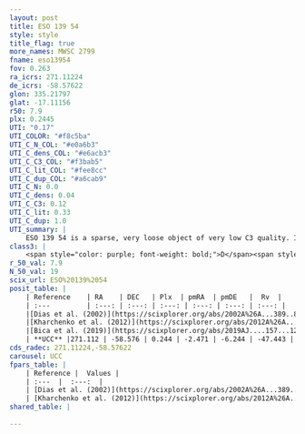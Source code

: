 ```yaml
---
layout: post
title: ESO 139 54
style: style
title_flag: true
more_names: MWSC 2799
fname: eso13954
fov: 0.263
ra_icrs: 271.11224
de_icrs: -58.57622
glon: 335.21797
glat: -17.11156
r50: 7.9
plx: 0.2445
UTI: "0.17"
UTI_COLOR: "#f8c5ba"
UTI_C_N_COL: "#e0a6b3"
UTI_C_dens_COL: "#e6acb3"
UTI_C_C3_COL: "#f3bab5"
UTI_C_lit_COL: "#fee8cc"
UTI_C_dup_COL: "#a6cab9"
UTI_C_N: 0.0
UTI_C_dens: 0.04
UTI_C_C3: 0.12
UTI_C_lit: 0.33
UTI_C_dup: 1.0
UTI_summary: |
    ESO 139 54 is a sparse, very loose object of very low C3 quality. It is poorly studied in the literature, with no articles listed in the last 6 years.<br><br><span style="color: #99180f; font-weight: bold;">Warning: </span>contains less than 25 stars with <i>P>0.5</i> estimated.
class3: |
    <span style="color: purple; font-weight: bold;">D</span><span style="color: red; font-weight: bold;">C</span>
r_50_val: 7.9
N_50_val: 19
scix_url: ESO%20139%2054
posit_table: |
    | Reference    | RA    | DEC   | Plx  | pmRA  | pmDE   |  Rv  |
    | :---         | :---: | :---: | :---: | :---: | :---: | :---: |
    |[Dias et al. (2002)](https://scixplorer.org/abs/2002A%26A...389..871D) | 271.171 | -58.523 | -- | -2.2 | -4.12 | -28.03 |
    |[Kharchenko et al. (2012)](https://scixplorer.org/abs/2012A%26A...543A.156K) | 271.155 | -58.525 | -- | -1.62 | -3.57 | -- |
    |[Bica et al. (2019)](https://scixplorer.org/abs/2019AJ....157...12B) | 271.166 | -58.524 | -- | -- | -- | -- |
    | **UCC** |271.112 | -58.576 | 0.244 | -2.471 | -6.244 | -47.443 | 
cds_radec: 271.11224,-58.57622
carousel: UCC
fpars_table: |
    | Reference |  Values |
    | :---  |  :---:  |
    | [Dias et al. (2002)](https://scixplorer.org/abs/2002A%26A...389..871D) | `E(B-V)=0.33, Dist=1706.0, Age=9.1` |
    | [Kharchenko et al. (2012)](https://scixplorer.org/abs/2012A%26A...543A.156K) | `e_bv=0.104, distance=985, log_age=8.99` |
shared_table: |
    
---
```

